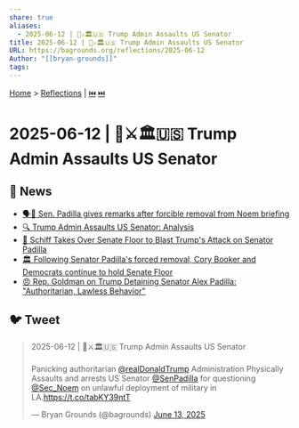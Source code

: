 ```yaml
---
share: true
aliases:
  - 2025-06-12 | 👹⚔️🏛️🇺🇸 Trump Admin Assaults US Senator
title: 2025-06-12 | 👹⚔️🏛️🇺🇸 Trump Admin Assaults US Senator
URL: https://bagrounds.org/reflections/2025-06-12
Author: "[[bryan-grounds]]"
tags: 
---
```

[Home](../index.md) > [Reflections](./index.md) | [⏮️](./2025-06-11.md) [⏭️](./2025-06-13.md)  
# 2025-06-12 | 👹⚔️🏛️🇺🇸 Trump Admin Assaults US Senator  
## 📰 News  
- [🗣️🚪 Sen. Padilla gives remarks after forcible removal from Noem briefing](../videos/watch-sen-padilla-gives-remarks-after-forcible-removal-from-noem-briefing.md)  
- [🔍 Trump Admin Assaults US Senator: Analysis](https://www.youtube.com/live/2c0OBfuiFbI)  
- [📣 Schiff Takes Over Senate Floor to Blast Trump's Attack on Senator Padilla](https://youtu.be/1oRG5Pr6iBY)  
- [🏛️ Following Senator Padilla's forced removal, Cory Booker and Democrats continue to hold Senate Floor](https://youtu.be/RgjF4S8oqLY)  
- [😠 Rep. Goldman on Trump Detaining Senator Alex Padilla: "Authoritarian, Lawless Behavior"](https://youtu.be/tqwDCGoHfPg)  
  
## 🐦 Tweet  
<blockquote class="twitter-tweet" data-theme="dark"><p lang="en" dir="ltr">2025-06-12 | 👹⚔️🏛️🇺🇸 Trump Admin Assaults US Senator<br><br>Panicking authoritarian <a href="https://twitter.com/realDonaldTrump?ref_src=twsrc%5Etfw">@realDonaldTrump</a> Administration Physically Assaults and arrests US Senator <a href="https://twitter.com/SenPadilla?ref_src=twsrc%5Etfw">@SenPadilla</a> for questioning <a href="https://twitter.com/Sec_Noem?ref_src=twsrc%5Etfw">@Sec_Noem</a> on unlawful deployment of military in LA.<a href="https://t.co/tabKY39ntT">https://t.co/tabKY39ntT</a></p>&mdash; Bryan Grounds (@bagrounds) <a href="https://twitter.com/bagrounds/status/1933434180068913518?ref_src=twsrc%5Etfw">June 13, 2025</a></blockquote> <script async src="https://platform.twitter.com/widgets.js" charset="utf-8"></script>